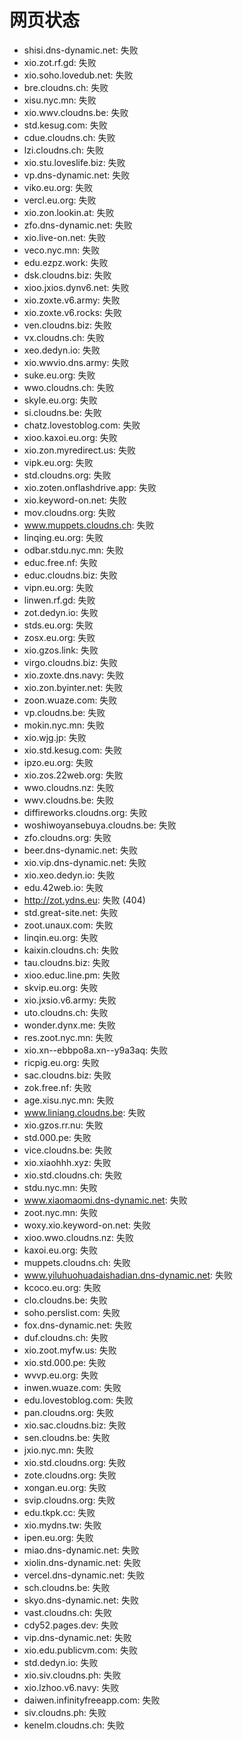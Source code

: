 # 网页状态
- shisi.dns-dynamic.net: 失败
- xio.zot.rf.gd: 失败
- xio.soho.lovedub.net: 失败
- bre.cloudns.ch: 失败
- xisu.nyc.mn: 失败
- xio.wwv.cloudns.be: 失败
- std.kesug.com: 失败
- cdue.cloudns.ch: 失败
- lzi.cloudns.ch: 失败
- xio.stu.loveslife.biz: 失败
- vp.dns-dynamic.net: 失败
- viko.eu.org: 失败
- vercl.eu.org: 失败
- xio.zon.lookin.at: 失败
- zfo.dns-dynamic.net: 失败
- xio.live-on.net: 失败
- veco.nyc.mn: 失败
- edu.ezpz.work: 失败
- dsk.cloudns.biz: 失败
- xioo.jxios.dynv6.net: 失败
- xio.zoxte.v6.army: 失败
- xio.zoxte.v6.rocks: 失败
- ven.cloudns.biz: 失败
- vx.cloudns.ch: 失败
- xeo.dedyn.io: 失败
- xio.wwvio.dns.army: 失败
- suke.eu.org: 失败
- wwo.cloudns.ch: 失败
- skyle.eu.org: 失败
- si.cloudns.be: 失败
- chatz.lovestoblog.com: 失败
- xioo.kaxoi.eu.org: 失败
- xio.zon.myredirect.us: 失败
- vipk.eu.org: 失败
- std.cloudns.org: 失败
- xio.zoten.onflashdrive.app: 失败
- xio.keyword-on.net: 失败
- mov.cloudns.org: 失败
- www.muppets.cloudns.ch: 失败
- linqing.eu.org: 失败
- odbar.stdu.nyc.mn: 失败
- educ.free.nf: 失败
- educ.cloudns.biz: 失败
- vipn.eu.org: 失败
- linwen.rf.gd: 失败
- zot.dedyn.io: 失败
- stds.eu.org: 失败
- zosx.eu.org: 失败
- xio.gzos.link: 失败
- virgo.cloudns.biz: 失败
- xio.zoxte.dns.navy: 失败
- xio.zon.byinter.net: 失败
- zoon.wuaze.com: 失败
- vp.cloudns.be: 失败
- mokin.nyc.mn: 失败
- xio.wjg.jp: 失败
- xio.std.kesug.com: 失败
- ipzo.eu.org: 失败
- xio.zos.22web.org: 失败
- wwo.cloudns.nz: 失败
- wwv.cloudns.be: 失败
- diffireworks.cloudns.org: 失败
- woshiwoyansebuya.cloudns.be: 失败
- zfo.cloudns.org: 失败
- beer.dns-dynamic.net: 失败
- xio.vip.dns-dynamic.net: 失败
- xio.xeo.dedyn.io: 失败
- edu.42web.io: 失败
- http://zot.ydns.eu: 失败 (404)
- std.great-site.net: 失败
- zoot.unaux.com: 失败
- linqin.eu.org: 失败
- kaixin.cloudns.ch: 失败
- tau.cloudns.biz: 失败
- xioo.educ.line.pm: 失败
- skvip.eu.org: 失败
- xio.jxsio.v6.army: 失败
- uto.cloudns.ch: 失败
- wonder.dynx.me: 失败
- res.zoot.nyc.mn: 失败
- xio.xn--ebbpo8a.xn--y9a3aq: 失败
- ricpig.eu.org: 失败
- sac.cloudns.biz: 失败
- zok.free.nf: 失败
- age.xisu.nyc.mn: 失败
- www.liniang.cloudns.be: 失败
- xio.gzos.rr.nu: 失败
- std.000.pe: 失败
- vice.cloudns.be: 失败
- xio.xiaohhh.xyz: 失败
- xio.std.cloudns.ch: 失败
- stdu.nyc.mn: 失败
- www.xiaomaomi.dns-dynamic.net: 失败
- zoot.nyc.mn: 失败
- woxy.xio.keyword-on.net: 失败
- xioo.wwo.cloudns.nz: 失败
- kaxoi.eu.org: 失败
- muppets.cloudns.ch: 失败
- www.yiluhuohuadaishadian.dns-dynamic.net: 失败
- kcoco.eu.org: 失败
- clo.cloudns.be: 失败
- soho.perslist.com: 失败
- fox.dns-dynamic.net: 失败
- duf.cloudns.ch: 失败
- xio.zoot.myfw.us: 失败
- xio.std.000.pe: 失败
- wvvp.eu.org: 失败
- inwen.wuaze.com: 失败
- edu.lovestoblog.com: 失败
- pan.cloudns.org: 失败
- xio.sac.cloudns.biz: 失败
- sen.cloudns.be: 失败
- jxio.nyc.mn: 失败
- xio.std.cloudns.org: 失败
- zote.cloudns.org: 失败
- xongan.eu.org: 失败
- svip.cloudns.org: 失败
- edu.tkpk.cc: 失败
- xio.mydns.tw: 失败
- ipen.eu.org: 失败
- miao.dns-dynamic.net: 失败
- xiolin.dns-dynamic.net: 失败
- vercel.dns-dynamic.net: 失败
- sch.cloudns.be: 失败
- skyo.dns-dynamic.net: 失败
- vast.cloudns.ch: 失败
- cdy52.pages.dev: 失败
- vip.dns-dynamic.net: 失败
- xio.edu.publicvm.com: 失败
- std.dedyn.io: 失败
- xio.siv.cloudns.ph: 失败
- xio.lzhoo.v6.navy: 失败
- daiwen.infinityfreeapp.com: 失败
- siv.cloudns.ph: 失败
- kenelm.cloudns.ch: 失败
